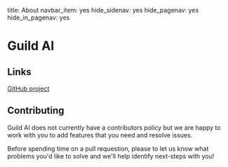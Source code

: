 title: About
navbar_item: yes
hide_sidenav: yes
hide_pagenav: yes
hide_in_pagenav: yes

# Guild AI

## Links

[GitHub project]($guild-github)

## Contributing

Guild AI does not currently have a contributors policy but we are
happy to work with you to add features that you need and resolve
issues.

Before spending time on a pull requestion, please
[](alias:open-an-issue) to let us know what problems you'd like to
solve and we'll help identify next-steps with you!
